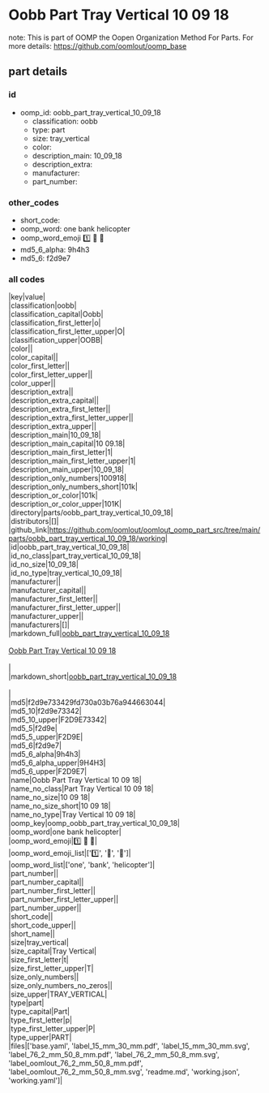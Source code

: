 # Oobb Part Tray Vertical 10 09 18  

note: This is part of OOMP the Oopen Organization Method For Parts. For more details: https://github.com/oomlout/oomp_base

##  part details





### id
* oomp_id: oobb_part_tray_vertical_10_09_18
  * classification: oobb
  * type: part
  * size: tray_vertical
  * color: 
  * description_main: 10_09_18
  * description_extra: 
  * manufacturer: 
  * part_number: 

### other_codes
* short_code: 
* oomp_word: one bank helicopter
* oomp_word_emoji :one: :bank: :helicopter:
* md5_6_alpha: 9h4h3
* md5_6: f2d9e7

### all codes 
|key|value|  
|classification|oobb|  
|classification_capital|Oobb|  
|classification_first_letter|o|  
|classification_first_letter_upper|O|  
|classification_upper|OOBB|  
|color||  
|color_capital||  
|color_first_letter||  
|color_first_letter_upper||  
|color_upper||  
|description_extra||  
|description_extra_capital||  
|description_extra_first_letter||  
|description_extra_first_letter_upper||  
|description_extra_upper||  
|description_main|10_09_18|  
|description_main_capital|10 09.18|  
|description_main_first_letter|1|  
|description_main_first_letter_upper|1|  
|description_main_upper|10_09_18|  
|description_only_numbers|100918|  
|description_only_numbers_short|101k|  
|description_or_color|101k|  
|description_or_color_upper|101K|  
|directory|parts/oobb_part_tray_vertical_10_09_18|  
|distributors|[]|  
|github_link|https://github.com/oomlout/oomlout_oomp_part_src/tree/main/parts/oobb_part_tray_vertical_10_09_18/working|  
|id|oobb_part_tray_vertical_10_09_18|  
|id_no_class|part_tray_vertical_10_09_18|  
|id_no_size|10_09_18|  
|id_no_type|tray_vertical_10_09_18|  
|manufacturer||  
|manufacturer_capital||  
|manufacturer_first_letter||  
|manufacturer_first_letter_upper||  
|manufacturer_upper||  
|manufacturers|[]|  
|markdown_full|[oobb_part_tray_vertical_10_09_18](https://github.com/oomlout/oomlout_oomp_part_src/tree/main/parts/oobb_part_tray_vertical_10_09_18/working)<br>[](https://github.com/oomlout/oomlout_oomp_part_src/tree/main/parts/oobb_part_tray_vertical_10_09_18/working)<br>[Oobb Part Tray Vertical 10 09 18](https://github.com/oomlout/oomlout_oomp_part_src/tree/main/parts/oobb_part_tray_vertical_10_09_18/working)<br><br>|  
|markdown_short|[oobb_part_tray_vertical_10_09_18](https://github.com/oomlout/oomlout_oomp_part_src/tree/main/parts/oobb_part_tray_vertical_10_09_18/working)<br><br>|  
|md5|f2d9e733429fd730a03b76a944663044|  
|md5_10|f2d9e73342|  
|md5_10_upper|F2D9E73342|  
|md5_5|f2d9e|  
|md5_5_upper|F2D9E|  
|md5_6|f2d9e7|  
|md5_6_alpha|9h4h3|  
|md5_6_alpha_upper|9H4H3|  
|md5_6_upper|F2D9E7|  
|name|Oobb Part Tray Vertical 10 09 18|  
|name_no_class|Part Tray Vertical 10 09 18|  
|name_no_size|10 09 18|  
|name_no_size_short|10 09 18|  
|name_no_type|Tray Vertical 10 09 18|  
|oomp_key|oomp_oobb_part_tray_vertical_10_09_18|  
|oomp_word|one bank helicopter|  
|oomp_word_emoji|:one: :bank: :helicopter:|  
|oomp_word_emoji_list|[':one:', ':bank:', ':helicopter:']|  
|oomp_word_list|['one', 'bank', 'helicopter']|  
|part_number||  
|part_number_capital||  
|part_number_first_letter||  
|part_number_first_letter_upper||  
|part_number_upper||  
|short_code||  
|short_code_upper||  
|short_name||  
|size|tray_vertical|  
|size_capital|Tray Vertical|  
|size_first_letter|t|  
|size_first_letter_upper|T|  
|size_only_numbers||  
|size_only_numbers_no_zeros||  
|size_upper|TRAY_VERTICAL|  
|type|part|  
|type_capital|Part|  
|type_first_letter|p|  
|type_first_letter_upper|P|  
|type_upper|PART|  
|files|['base.yaml', 'label_15_mm_30_mm.pdf', 'label_15_mm_30_mm.svg', 'label_76_2_mm_50_8_mm.pdf', 'label_76_2_mm_50_8_mm.svg', 'label_oomlout_76_2_mm_50_8_mm.pdf', 'label_oomlout_76_2_mm_50_8_mm.svg', 'readme.md', 'working.json', 'working.yaml']|  
